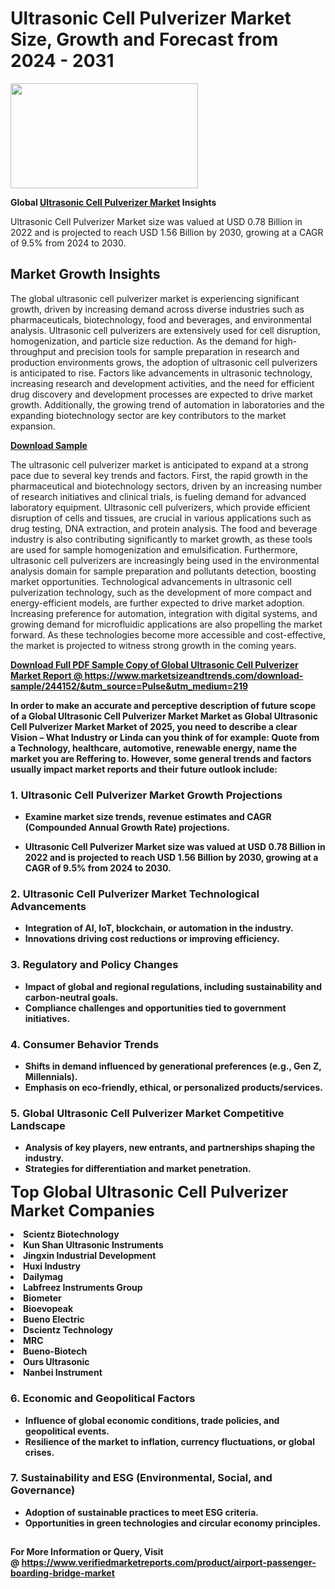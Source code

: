 <H1>Ultrasonic Cell Pulverizer Market Size, Growth and Forecast from 2024 - 2031</H1><img class="aligncenter size-medium wp-image-584254" src="https://thirdeyenews.in/wp-content/uploads/2024/09/Global-Market-Research-300x168.jpeg" alt="" width="300" height="168" /><p><strong>Global&nbsp;<a href="https://www.marketsizeandtrends.com/download-sample/244152/&amp;utm_source=Pulse&amp;utm_medium=219">Ultrasonic Cell Pulverizer Market</a> Insights</strong></p><p>Ultrasonic Cell Pulverizer Market size was valued at USD 0.78 Billion in 2022 and is projected to reach USD 1.56 Billion by 2030, growing at a CAGR of 9.5% from 2024 to 2030.</p><p><h2>Market Growth Insights</h2> <p>The global ultrasonic cell pulverizer market is experiencing significant growth, driven by increasing demand across diverse industries such as pharmaceuticals, biotechnology, food and beverages, and environmental analysis. Ultrasonic cell pulverizers are extensively used for cell disruption, homogenization, and particle size reduction. As the demand for high-throughput and precision tools for sample preparation in research and production environments grows, the adoption of ultrasonic cell pulverizers is anticipated to rise. Factors like advancements in ultrasonic technology, increasing research and development activities, and the need for efficient drug discovery and development processes are expected to drive market growth. Additionally, the growing trend of automation in laboratories and the expanding biotechnology sector are key contributors to the market expansion.</p> <p><strong><a href="#">Download Sample</a></strong></p> <p>The ultrasonic cell pulverizer market is anticipated to expand at a strong pace due to several key trends and factors. First, the rapid growth in the pharmaceutical and biotechnology sectors, driven by an increasing number of research initiatives and clinical trials, is fueling demand for advanced laboratory equipment. Ultrasonic cell pulverizers, which provide efficient disruption of cells and tissues, are crucial in various applications such as drug testing, DNA extraction, and protein analysis. The food and beverage industry is also contributing significantly to market growth, as these tools are used for sample homogenization and emulsification. Furthermore, ultrasonic cell pulverizers are increasingly being used in the environmental analysis domain for sample preparation and pollutants detection, boosting market opportunities. Technological advancements in ultrasonic cell pulverization technology, such as the development of more compact and energy-efficient models, are further expected to drive market adoption. Increasing preference for automation, integration with digital systems, and growing demand for microfluidic applications are also propelling the market forward. As these technologies become more accessible and cost-effective, the market is projected to witness strong growth in the coming years.</p> <p><strong><a href="#"></p><p><span class=""><strong>Download Full PDF Sample Copy of Global Ultrasonic Cell Pulverizer Market Report</strong> @ <a href="https://www.marketsizeandtrends.com/download-sample/244152/&amp;utm_source=Pulse&amp;utm_medium=219" target="_blank">https://www.marketsizeandtrends.com/download-sample/244152/&amp;utm_source=Pulse&amp;utm_medium=219</a></span></p><p>In order to make an accurate and perceptive description of future scope of a Global&nbsp;Ultrasonic Cell Pulverizer Market Market as Global&nbsp;Ultrasonic Cell Pulverizer Market Market of 2025, you need to describe a clear Vision &ndash; What Industry or Linda can you think of for example: Quote from a Technology, healthcare, automotive, renewable energy, name the market you are Reffering to. However, some general trends and factors usually impact market reports and their future outlook include:</p><h3>1.&nbsp;<strong>Ultrasonic Cell Pulverizer Market Growth Projections</strong></h3><ul><li>Examine market size trends, revenue estimates and CAGR (Compounded Annual Growth Rate) projections.</li><li><p>Ultrasonic Cell Pulverizer Market size was valued at USD 0.78 Billion in 2022 and is projected to reach USD 1.56 Billion by 2030, growing at a CAGR of 9.5% from 2024 to 2030.</p></li></ul><h3>2.&nbsp;<strong>Ultrasonic Cell Pulverizer Market Technological Advancements</strong></h3><ul><li>Integration of AI, IoT, blockchain, or automation in the industry.</li><li>Innovations driving cost reductions or improving efficiency.</li></ul><h3>3.&nbsp;<strong>Regulatory and Policy Changes</strong></h3><ul><li>Impact of global and regional regulations, including sustainability and carbon-neutral goals.</li><li>Compliance challenges and opportunities tied to government initiatives.</li></ul><h3>4.&nbsp;<strong>Consumer Behavior Trends</strong></h3><ul><li>Shifts in demand influenced by generational preferences (e.g., Gen Z, Millennials).</li><li>Emphasis on eco-friendly, ethical, or personalized products/services.</li></ul><h3>5.&nbsp;<strong>Global Ultrasonic Cell Pulverizer Market Competitive Landscape</strong></h3><ul><li>Analysis of key players, new entrants, and partnerships shaping the industry.</li><li>Strategies for differentiation and market penetration.</li></ul><p data-pm-slice="1 1 []"><span style="color: inherit; font-family: inherit; font-size: 25px;">Top Global Ultrasonic Cell Pulverizer Market Companies</span></p><div class="" data-test-id=""><p><li>Scientz Biotechnology</li><li> Kun Shan Ultrasonic Instruments</li><li> Jingxin Industrial Development</li><li> Huxi Industry</li><li> Dailymag</li><li> Labfreez Instruments Group</li><li> Biometer</li><li> Bioevopeak</li><li> Bueno Electric</li><li> Dscientz Technology</li><li> MRC</li><li> Bueno-Biotech</li><li> Ours Ultrasonic</li><li> Nanbei Instrument</li></p></div><h3>6.&nbsp;<strong>Economic and Geopolitical Factors</strong></h3><ul><li>Influence of global economic conditions, trade policies, and geopolitical events.</li><li>Resilience of the market to inflation, currency fluctuations, or global crises.</li></ul><h3>7.&nbsp;<strong>Sustainability and ESG (Environmental, Social, and Governance)</strong></h3><ul><li>Adoption of sustainable practices to meet ESG criteria.</li><li>Opportunities in green technologies and circular economy principles.</li></ul><h2><strong style="font-size: 14px;">For More Information or Query, Visit @&nbsp;</strong><a style="background-color: #ffffff; font-size: 14px;" href="https://www.marketsizeandtrends.com/report/ultrasonic-cell-pulverizer-market/" target="_blank">https://www.verifiedmarketreports.com/product/airport-passenger-boarding-bridge-market</a></h2>
